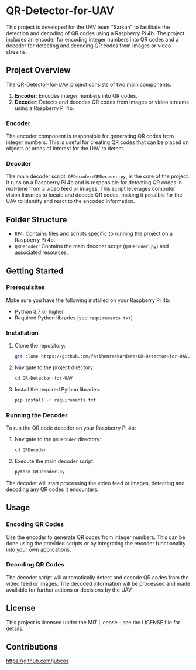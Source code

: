 
# QR-Detector-for-UAV

This project is developed for the UAV team "Sarkan" to facilitate the detection and decoding of QR codes using a Raspberry Pi 4b. The project includes an encoder for encoding integer numbers into QR codes and a decoder for detecting and decoding QR codes from images or video streams.

## Project Overview

The QR-Detector-for-UAV project consists of two main components:

1. **Encoder**: Encodes integer numbers into QR codes.
2. **Decoder**: Detects and decodes QR codes from images or video streams using a Raspberry Pi 4b.

### Encoder

The encoder component is responsible for generating QR codes from integer numbers. This is useful for creating QR codes that can be placed on objects or areas of interest for the UAV to detect.

### Decoder

The main decoder script, `QRDecoder/QRDecoder.py`, is the core of the project. It runs on a Raspberry Pi 4b and is responsible for detecting QR codes in real-time from a video feed or images. This script leverages computer vision libraries to locate and decode QR codes, making it possible for the UAV to identify and react to the encoded information.

## Folder Structure

- `RP4`: Contains files and scripts specific to running the project on a Raspberry Pi 4b.
- `QRDecoder`: Contains the main decoder script (`QRDecoder.py`) and associated resources.

## Getting Started

### Prerequisites

Make sure you have the following installed on your Raspberry Pi 4b:

- Python 3.7 or higher
- Required Python libraries (see `requirements.txt`)

### Installation

1. Clone the repository:

    ```bash
    git clone https://github.com/fatihemreakardere/QR-Detector-for-UAV.git
    ```

2. Navigate to the project directory:

    ```bash
    cd QR-Detector-for-UAV
    ```

3. Install the required Python libraries:

    ```bash
    pip install -r requirements.txt
    ```

### Running the Decoder

To run the QR code decoder on your Raspberry Pi 4b:

1. Navigate to the `QRDecoder` directory:

    ```bash
    cd QRDecoder
    ```

2. Execute the main decoder script:

    ```bash
    python QRDecoder.py
    ```

The decoder will start processing the video feed or images, detecting and decoding any QR codes it encounters.

## Usage

### Encoding QR Codes

Use the encoder to generate QR codes from integer numbers. This can be done using the provided scripts or by integrating the encoder functionality into your own applications.

### Decoding QR Codes

The decoder script will automatically detect and decode QR codes from the video feed or images. The decoded information will be processed and made available for further actions or decisions by the UAV.

## License

This project is licensed under the MIT License - see the LICENSE file for details.

## Contributions
https://github.com/jubcos
